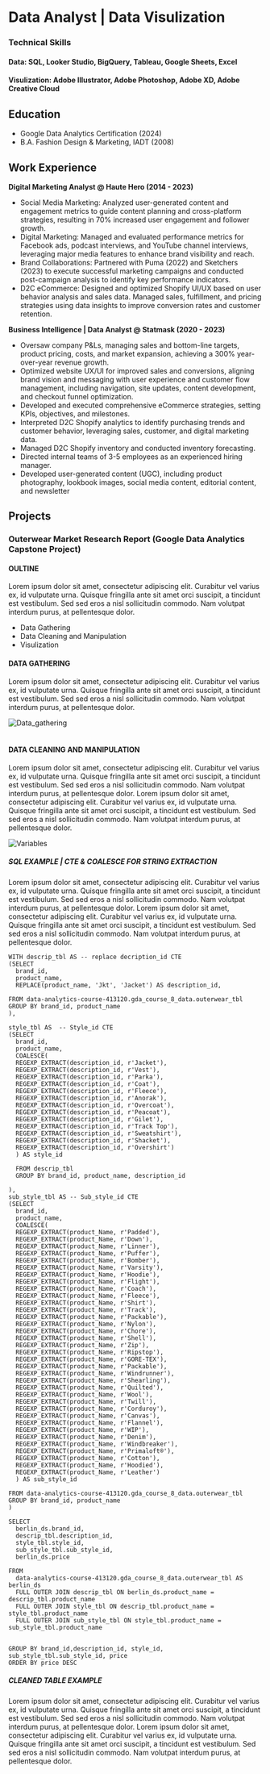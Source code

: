 # Data Analyst | Data Visulization

### Technical Skills
#### **Data:** SQL, Looker Studio, BigQuery, Tableau, Google Sheets, Excel
#### **Visulization:** Adobe Illustrator, Adobe Photoshop, Adobe XD, Adobe Creative Cloud

## Education
- Google Data Analytics Certification (2024)
- B.A. Fashion Design & Marketing, IADT (2008)

## Work Experience
**Digital Marketing Analyst @ Haute Hero (2014 - 2023)**
- Social Media Marketing: Analyzed user-generated content and engagement metrics to guide content planning and cross-platform strategies, resulting in 70% increased user engagement and follower growth.
- Digital Marketing: Managed and evaluated performance metrics for Facebook ads, podcast interviews, and YouTube channel interviews, leveraging major media features to enhance brand visibility and reach.
- Brand Collaborations: Partnered with Puma (2022) and Sketchers (2023) to execute successful marketing campaigns and conducted post-campaign analysis to identify key performance indicators.
- D2C eCommerce: Designed and optimized Shopify UI/UX based on user behavior analysis and sales data. Managed sales, fulfillment, and pricing strategies using data insights to improve conversion rates and customer retention.

**Business Intelligence | Data Analyst @ Statmask (2020 - 2023)**
- Oversaw company P&Ls, managing sales and bottom-line targets, product pricing, costs, and market expansion, achieving a 300% year-over-year revenue growth.
- Optimized website UX/UI for improved sales and conversions, aligning brand vision and messaging with user experience and customer flow management, including navigation, site updates, content development, and checkout funnel optimization.
- Developed and executed comprehensive eCommerce strategies, setting KPIs, objectives, and milestones.
- Interpreted D2C Shopify analytics to identify purchasing trends and customer behavior, leveraging sales, customer, and digital marketing data.
- Managed D2C Shopify inventory and conducted inventory forecasting.
- Directed internal teams of 3-5 employees as an experienced hiring manager.
- Developed user-generated content (UGC), including product photography, lookbook images, social media content, editorial content, and newsletter

## Projects

### Outerwear Market Research Report (Google Data Analytics Capstone Project)
#### OULTINE
Lorem ipsum dolor sit amet, consectetur adipiscing elit. Curabitur vel varius ex, id vulputate urna. Quisque fringilla ante sit amet orci suscipit, a tincidunt est vestibulum. Sed sed eros a nisl sollicitudin commodo. Nam volutpat interdum purus, at pellentesque dolor.

- Data Gathering
- Data Cleaning and Manipulation
- Visulization

#### DATA GATHERING
Lorem ipsum dolor sit amet, consectetur adipiscing elit. Curabitur vel varius ex, id vulputate urna. Quisque fringilla ante sit amet orci suscipit, a tincidunt est vestibulum. Sed sed eros a nisl sollicitudin commodo. Nam volutpat interdum purus, at pellentesque dolor.

![Data_gathering](assets/img/portfolio/capstone/data_gathering.png)
<br><br>

#### DATA CLEANING AND MANIPULATION
Lorem ipsum dolor sit amet, consectetur adipiscing elit. Curabitur vel varius ex, id vulputate urna. Quisque fringilla ante sit amet orci suscipit, a tincidunt est vestibulum. Sed sed eros a nisl sollicitudin commodo. Nam volutpat interdum purus, at pellentesque dolor. Lorem ipsum dolor sit amet, consectetur adipiscing elit. Curabitur vel varius ex, id vulputate urna. Quisque fringilla ante sit amet orci suscipit, a tincidunt est vestibulum. Sed sed eros a nisl sollicitudin commodo. Nam volutpat interdum purus, at pellentesque dolor.

![Variables](assets/img/portfolio/capstone/Variables.png)

##### SQL EXAMPLE | CTE & COALESCE FOR STRING EXTRACTION
Lorem ipsum dolor sit amet, consectetur adipiscing elit. Curabitur vel varius ex, id vulputate urna. Quisque fringilla ante sit amet orci suscipit, a tincidunt est vestibulum. Sed sed eros a nisl sollicitudin commodo. Nam volutpat interdum purus, at pellentesque dolor. Lorem ipsum dolor sit amet, consectetur adipiscing elit. Curabitur vel varius ex, id vulputate urna. Quisque fringilla ante sit amet orci suscipit, a tincidunt est vestibulum. Sed sed eros a nisl sollicitudin commodo. Nam volutpat interdum purus, at pellentesque dolor.

```
WITH descrip_tbl AS -- replace decription_id CTE
(SELECT
  brand_id,
  product_name,
  REPLACE(product_name, 'Jkt', 'Jacket') AS description_id,
  
FROM data-analytics-course-413120.gda_course_8_data.outerwear_tbl
GROUP BY brand_id, product_name
),

style_tbl AS  -- Style_id CTE
(SELECT
  brand_id,
  product_name,
  COALESCE(
  REGEXP_EXTRACT(description_id, r'Jacket'), 
  REGEXP_EXTRACT(description_id, r'Vest'),
  REGEXP_EXTRACT(description_id, r'Parka'), 
  REGEXP_EXTRACT(description_id, r'Coat'), 
  REGEXP_EXTRACT(description_id, r'Fleece'),
  REGEXP_EXTRACT(description_id, r'Anorak'),
  REGEXP_EXTRACT(description_id, r'Overcoat'),
  REGEXP_EXTRACT(description_id, r'Peacoat'),
  REGEXP_EXTRACT(description_id, r'Gilet'),
  REGEXP_EXTRACT(description_id, r'Track Top'),
  REGEXP_EXTRACT(description_id, r'Sweatshirt'),
  REGEXP_EXTRACT(description_id, r'Shacket'),
  REGEXP_EXTRACT(description_id, r'Overshirt')
  ) AS style_id

  FROM descrip_tbl
  GROUP BY brand_id, product_name, description_id

),
sub_style_tbl AS -- Sub_style_id CTE
(SELECT
  brand_id,
  product_name,
  COALESCE(
  REGEXP_EXTRACT(product_Name, r'Padded'),
  REGEXP_EXTRACT(product_Name, r'Down'), 
  REGEXP_EXTRACT(product_Name, r'Linner'),
  REGEXP_EXTRACT(product_Name, r'Puffer'),
  REGEXP_EXTRACT(product_Name, r'Bomber'),
  REGEXP_EXTRACT(product_Name, r'Varsity'),
  REGEXP_EXTRACT(product_Name, r'Hoodie'),
  REGEXP_EXTRACT(product_Name, r'Flight'),
  REGEXP_EXTRACT(product_Name, r'Coach'),
  REGEXP_EXTRACT(product_Name, r'Fleece'),
  REGEXP_EXTRACT(product_Name, r'Shirt'),
  REGEXP_EXTRACT(product_Name, r'Track'),
  REGEXP_EXTRACT(product_Name, r'Packable'),
  REGEXP_EXTRACT(product_Name, r'Nylon'),
  REGEXP_EXTRACT(product_Name, r'Chore'),
  REGEXP_EXTRACT(product_Name, r'Shell'),
  REGEXP_EXTRACT(product_Name, r'Zip'),
  REGEXP_EXTRACT(product_Name, r'Ripstop'),
  REGEXP_EXTRACT(product_Name, r'GORE-TEX'),
  REGEXP_EXTRACT(product_Name, r'Packable'),
  REGEXP_EXTRACT(product_Name, r'Windrunner'),
  REGEXP_EXTRACT(product_Name, r'Shearling'),
  REGEXP_EXTRACT(product_Name, r'Quilted'),
  REGEXP_EXTRACT(product_Name, r'Wool'),
  REGEXP_EXTRACT(product_Name, r'Twill'),
  REGEXP_EXTRACT(product_Name, r'Corduroy'),
  REGEXP_EXTRACT(product_Name, r'Canvas'),
  REGEXP_EXTRACT(product_Name, r'Flannel'),
  REGEXP_EXTRACT(product_Name, r'WIP'),
  REGEXP_EXTRACT(product_Name, r'Denim'),
  REGEXP_EXTRACT(product_Name, r'Windbreaker'),
  REGEXP_EXTRACT(product_Name, r'Primaloft®'),
  REGEXP_EXTRACT(product_Name, r'Cotton'),
  REGEXP_EXTRACT(product_Name, r'Hoodied'),
  REGEXP_EXTRACT(product_Name, r'Leather')
  ) AS sub_style_id

FROM data-analytics-course-413120.gda_course_8_data.outerwear_tbl
GROUP BY brand_id, product_name
)

SELECT 
  berlin_ds.brand_id,
  descrip_tbl.description_id,
  style_tbl.style_id,
  sub_style_tbl.sub_style_id,
  berlin_ds.price
  
FROM 
  data-analytics-course-413120.gda_course_8_data.outerwear_tbl AS berlin_ds 
  FULL OUTER JOIN descrip_tbl ON berlin_ds.product_name = descrip_tbl.product_name
  FULL OUTER JOIN style_tbl ON descrip_tbl.product_name = style_tbl.product_name
  FULL OUTER JOIN sub_style_tbl ON style_tbl.product_name = sub_style_tbl.product_name


GROUP BY brand_id,description_id, style_id, sub_style_tbl.sub_style_id, price
ORDER BY price DESC
```
##### CLEANED TABLE EXAMPLE
Lorem ipsum dolor sit amet, consectetur adipiscing elit. Curabitur vel varius ex, id vulputate urna. Quisque fringilla ante sit amet orci suscipit, a tincidunt est vestibulum. Sed sed eros a nisl sollicitudin commodo. Nam volutpat interdum purus, at pellentesque dolor. Lorem ipsum dolor sit amet, consectetur adipiscing elit. Curabitur vel varius ex, id vulputate urna. Quisque fringilla ante sit amet orci suscipit, a tincidunt est vestibulum. Sed sed eros a nisl sollicitudin commodo. Nam volutpat interdum purus, at pellentesque dolor.




